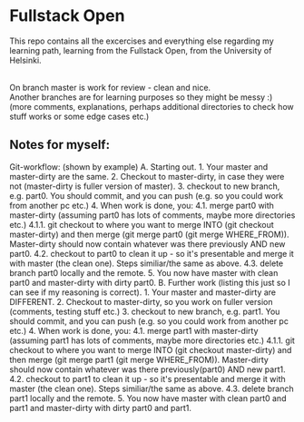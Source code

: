 # Fullstack Open 
This repo contains all the excercises and everything else regarding my learning path, learning from the Fullstack Open, from the University of Helsinki.<br><br>

On branch master is work for review - clean and nice.<br>
Another branches are for learning purposes so they might be messy :) (more comments, explanations, perhaps additional directories to check how stuff works or some edge cases etc.)
## Notes for myself:
Git-workflow: (shown by example)
	A. Starting out.
		1. Your master and master-dirty are the same. 
		2. Checkout to master-dirty, in case they were not (master-dirty is fuller version of master).
		3. checkout to new branch, e.g. part0. You should commit, and you can push (e.g. so you could work from another pc etc.)
		4. When work is done, you:
			4.1. merge part0 with master-dirty (assuming part0 has lots of comments, maybe more directories etc.)
				4.1.1. git checkout to where you want to merge INTO (git checkout master-dirty) and then merge (git merge part0 (git merge WHERE_FROM)). Master-dirty should now contain whatever was there previously AND new part0.
			4.2. checkout to part0 to clean it up - so it's presentable and merge it with master (the clean one). Steps similiar/the same as above.
			4.3. delete branch part0 locally and the remote.
		5. You now have master with clean part0 and master-dirty with dirty part0.
	B. Further work (listing this just so I can see if my reasoning is correct).
		1. Your master and master-dirty are DIFFERENT.
		2. Checkout to master-dirty, so you work on fuller version (comments, testing stuff etc.)
		3. checkout to new branch, e.g. part1. You should commit, and you can push (e.g. so you could work from another pc etc.)
		4. When work is done, you:
			4.1. merge part1 with master-dirty (assuming part1 has lots of comments, maybe more directories etc.)
				4.1.1. git checkout to where you want to merge INTO (git checkout master-dirty) and then merge (git merge part1 (git merge WHERE_FROM)). Master-dirty should now contain whatever was there previously(part0) AND new part1.
			4.2.  checkout to part1 to clean it up - so it's presentable and merge it with master (the clean one). Steps similiar/the same as above.
			4.3. delete branch part1 locally and the remote.
		5. You now have master with clean part0 and part1 and master-dirty with dirty part0 and part1.
